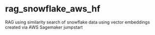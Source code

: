 # rag_snowflake_aws_hf
RAG using similarity search of snowflake data using vector embeddings created via AWS Sagemaker jumpstart
